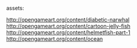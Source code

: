 assets:

http://opengameart.org/content/diabetic-narwhal
http://opengameart.org/content/cartoon-jelly-fish
http://opengameart.org/content/helmetfish-part-1
http://opengameart.org/content/ocean

